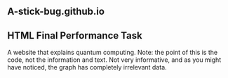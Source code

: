 ## A-stick-bug.github.io
## HTML Final Performance Task
A website that explains quantum computing. 
Note: the point of this is the code, not the information and text. Not very informative, and as you might have noticed, the graph has completely irrelevant data.
